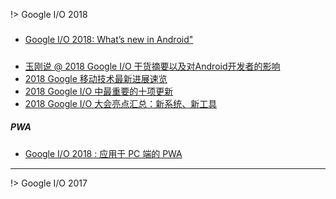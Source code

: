 !> Google I/O 2018

##### 
* [Google I/O 2018: What’s new in Android"](https://android-developers.googleblog.com/2018/05/google-io-2018-whats-new-in-android.html)

##### 
* [玉刚说 @ 2018 Google I/O 干货摘要以及对Android开发者的影响](https://mp.weixin.qq.com/s/h0HUyrpbDtbEeiY2Z3-POQ)
* [2018 Google 移动技术最新进展速览](https://juejin.im/entry/5b49b22bf265da0fb0185f1d)
* [2018 Google I/O 中最重要的十项更新](https://juejin.im/post/5af219d05188253064651098)
* [2018 Google I/O 大会亮点汇总：新系统、新工具](https://www.oschina.net/news/95914/2018-google-io-highlights)

##### PWA
* [Google I/O 2018 : 应用于 PC 端的 PWA](https://juejin.im/post/5af3b73a6fb9a07ab1112f3f)

---

!> Google I/O 2017
